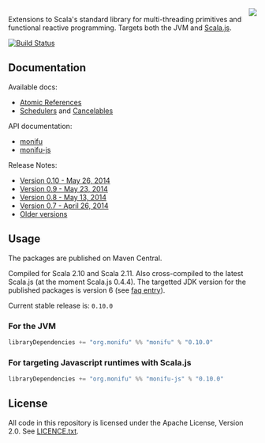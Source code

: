 <img src="https://raw.githubusercontent.com/wiki/alexandru/monifu/assets/monifu.png" align="right" />

Extensions to Scala's standard library for multi-threading primitives and functional reactive programming. Targets both the JVM and [Scala.js](http://www.scala-js.org/).

[![Build Status](https://travis-ci.org/alexandru/monifu.png?branch=v0.10.0)](https://travis-ci.org/alexandru/monifu)

## Documentation

Available docs:

* [Atomic References](docs/atomic.md) 
* [Schedulers](docs/schedulers.md) and [Cancelables](docs/cancelables.md)

API documentation:

* [monifu](http://www.monifu.org/monifu/current/api/)
* [monifu-js](http://www.monifu.org/monifu-js/current/api/)

Release Notes:

* [Version 0.10 - May 26, 2014](/docs/release-notes/0.10.md)
* [Version 0.9 - May 23, 2014](/docs/release-notes/0.9.md)
* [Version 0.8 - May 13, 2014](/docs/release-notes/0.8.md)
* [Version 0.7 - April 26, 2014](/docs/release-notes/0.7.md)
* [Older versions](/docs/)

## Usage

The packages are published on Maven Central.

Compiled for Scala 2.10 and Scala 2.11. Also cross-compiled to
the latest Scala.js (at the moment Scala.js 0.4.4). The targetted JDK version
for the published packages is version 6 (see 
[faq entry](https://github.com/alexandru/monifu/wiki/Frequently-Asked-Questions#what-javajdk-version-is-required)).

Current stable release is: `0.10.0`

### For the JVM

```scala
libraryDependencies += "org.monifu" %% "monifu" % "0.10.0"
```

### For targeting Javascript runtimes with Scala.js

```scala
libraryDependencies += "org.monifu" %% "monifu-js" % "0.10.0"
```

## License

All code in this repository is licensed under the Apache License, Version 2.0.
See [LICENCE.txt](./LICENSE.txt).
